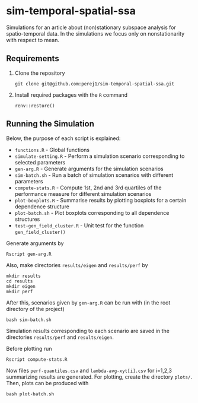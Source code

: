 # sim-temporal-spatial-ssa
Simulations for an article about (non)stationary subspace analysis for
spatio-temporal data. In the simulations we focus only on nonstationarity with
respect to mean.

## Requirements

1. Clone the repository
    ```
    git clone git@github.com:perej1/sim-temporal-spatial-ssa.git
    ```

2. Install required packages with the `R` command
    ```
    renv::restore()
    ```

## Running the Simulation

Below, the purpose of each script is explained:

- `functions.R` - Global functions
- `simulate-setting.R` - Perform a simulation scenario corresponding to selected
  parameters
- `gen-arg.R` - Generate arguments for the simulation scenarios
- `sim-batch.sh` - Run a batch of simulation scenarios with different parameters
- `compute-stats.R` - Compute 1st, 2nd and 3rd quartiles of the performance
  measure for different simulation scenarios
- `plot-boxplots.R` - Summarise results by plotting boxplots for a certain
  dependence structure
- `plot-batch.sh` - Plot boxplots corresponding to all dependence structures
- `test-gen_field_cluster.R` - Unit test for the function `gen_field_cluster()`

Generate arguments by

```
Rscript gen-arg.R
```

Also, make directories `results/eigen` and `results/perf` by
```
mkdir results
cd results
mkdir eigen
mkdir perf
```

After this, scenarios given by `gen-arg.R` can be run with (in the root
directory of the project)
```
bash sim-batch.sh
```
Simulation results corresponding to each scenario are saved in the directories
`results/perf` and `results/eigen`.

Before plotting run
```
Rscript compute-stats.R
```
Now files `perf-quantiles.csv` and `lambda-avg-xyt[i].csv` for i=1,2,3
summarizing results are generated. For plotting, create the directory `plots/`.
Then, plots can be produced with
```
bash plot-batch.sh
```
